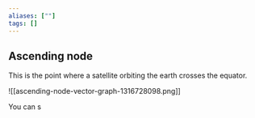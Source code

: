 ```yaml
---
aliases: [""]
tags: []
---
```


## Ascending node
This is the point where a satellite orbiting the earth crosses the equator.

![[ascending-node-vector-graph-1316728098.png]]

You can s